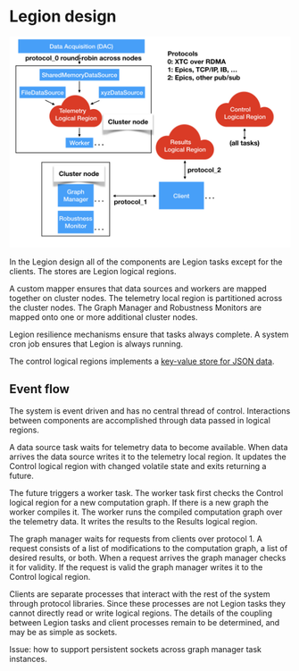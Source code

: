 # Legion design

<img src="images/AMI2_system_diagram/AMI2_system_diagram.002.jpeg" width=800>
 
In the Legion design all of the components are Legion tasks except for the clients.
The stores are Legion logical regions.

A custom mapper ensures that data sources and workers are mapped together on cluster nodes.
The telemetry local region is partitioned across the cluster nodes.
The Graph Manager and Robustness Monitors are mapped onto one or more additional cluster nodes.

Legion resilience mechanisms ensure that tasks always complete.
A system cron job ensures that Legion is always running.

The control logical regions implements a [key-value store for JSON data](key_value_lr.md).

## Event flow

The system is event driven and has no central thread of control.
Interactions between components are accomplished through data passed in logical regions.

A data source task waits for telemetry data to become available.
When data arrives the data source writes it to the telemetry local region.
It updates the Control logical region with changed volatile state and exits returning a future.

The future triggers a worker task.
The worker task first checks the Control logical region for a new computation graph.
If there is a new graph the worker compiles it.
The worker runs the compiled computation graph over the telemetry data.
It writes the results to the Results logical region.

The graph manager waits for requests from clients over protocol 1.
A request consists of a list of modifications to the computation graph, a list of desired results, or both.
When a request arrives the graph manager checks it for validity.
If the request is valid the graph manager writes it to the Control logical region.

Clients are separate processes that interact with the rest of the system through protocol libraries.
Since these processes are not Legion tasks they cannot directly read or write logical regions.
The details of the coupling between Legion tasks and client processes remain to be determined, and
may be as simple as sockets.

Issue: how to support persistent sockets across graph manager task instances.


